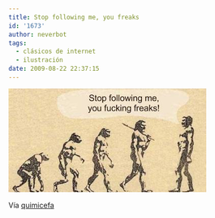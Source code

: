 ```yaml
---
title: Stop following me, you freaks
id: '1673'
author: neverbot
tags:
  - clásicos de internet
  - ilustración
date: 2009-08-22 22:37:15
---
```


[![](./stop-following-me-you-freaks/Tel9GAC9Noy9ivb8awO5RuC9o1_400.jpg)](http://quimicefa.tumblr.com/post/127136805)

Vía [quimicefa](http://quimicefa.tumblr.com/post/127136805)